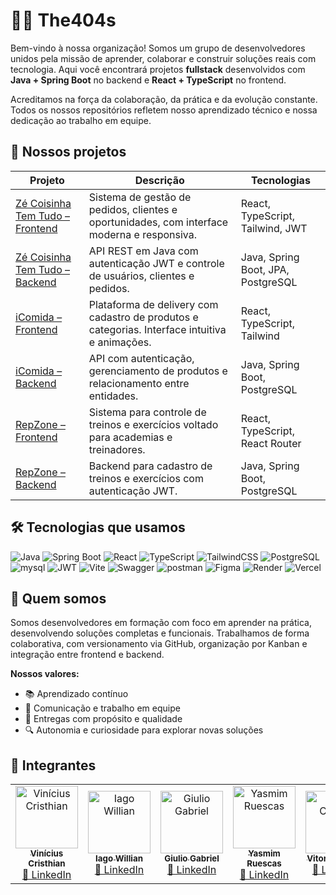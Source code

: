 # 👨‍💻 The404s

Bem-vindo à nossa organização! Somos um grupo de desenvolvedores unidos pela missão de aprender, colaborar e construir soluções reais com tecnologia. Aqui você encontrará projetos **fullstack** desenvolvidos com **Java + Spring Boot** no backend e **React + TypeScript** no frontend.

Acreditamos na força da colaboração, da prática e da evolução constante. Todos os nossos repositórios refletem nosso aprendizado técnico e nossa dedicação ao trabalho em equipe.

## 🚀 Nossos projetos

| Projeto | Descrição | Tecnologias |
|--------|-----------|-------------|
| [Zé Coisinha Tem Tudo – Frontend](https://github.com/grupo01-turma-java81/ZeCoisinhaTemTudo-frontend) | Sistema de gestão de pedidos, clientes e oportunidades, com interface moderna e responsiva. | React, TypeScript, Tailwind, JWT |
| [Zé Coisinha Tem Tudo – Backend](https://github.com/grupo01-turma-java81/ZeCoisinhaTemTudo) | API REST em Java com autenticação JWT e controle de usuários, clientes e pedidos. | Java, Spring Boot, JPA, PostgreSQL |
| [iComida – Frontend](https://github.com/grupo01-turma-java81/icomida-frontend) | Plataforma de delivery com cadastro de produtos e categorias. Interface intuitiva e animações. | React, TypeScript, Tailwind |
| [iComida – Backend](https://github.com/grupo01-turma-java81/icomida) | API com autenticação, gerenciamento de produtos e relacionamento entre entidades. | Java, Spring Boot, PostgreSQL |
| [RepZone – Frontend](https://github.com/grupo01-turma-java81/repzone) | Sistema para controle de treinos e exercícios voltado para academias e treinadores. | React, TypeScript, React Router |
| [RepZone – Backend](https://github.com/grupo01-turma-java81/repzone-backend) | Backend para cadastro de treinos e exercícios com autenticação JWT. | Java, Spring Boot, PostgreSQL |

## 🛠 Tecnologias que usamos

![Java](https://img.shields.io/badge/Java-%23ED8B00.svg??style=flat&logo=openjdk&logoColor=white)
![Spring Boot](https://img.shields.io/badge/SpringBoot-6DB33F?style=flat&logo=Spring&logoColor=white)
![React](https://img.shields.io/badge/-ReactJs-61DAFB?logo=react&logoColor=white&style=flat)
![TypeScript](https://shields.io/badge/TypeScript-3178C6?logo=TypeScript&logoColor=FFF&style=flat)
![TailwindCSS](https://img.shields.io/badge/TailwindCSS-38B2AC?style=flat&logo=Tailwind-CSS&logoColor=white)
![PostgreSQL](https://img.shields.io/badge/PostgreSQL-336791?style=flat&logo=PostgreSQL&logoColor=white)
![mysql](https://img.shields.io/badge/MySQL-4479A1?style=flat&logo=MySQL&logoColor=white)
![JWT](https://img.shields.io/badge/JWT-black?style=flat&logo=JSON%20web%20tokens)
![Vite](https://img.shields.io/badge/Vite-646CFF?style=flat&logo=vite&logoColor=white)
![Swagger](https://img.shields.io/badge/-Swagger-%23Clojure?style=flat&logo=swagger&logoColor=white)
![postman](https://img.shields.io/badge/Postman-FF6C37?style=flat&logo=Postman&logoColor=white)
![Figma](https://img.shields.io/badge/Figma-000000?style=flat&logo=figma&logoColor=white)
![Render](https://img.shields.io/badge/Render-4285F4?style=flat&logo=render&logoColor=white)
![Vercel](https://img.shields.io/badge/Vercel-000000?style=flat&logo=vercel&logoColor=white)

## 🤝 Quem somos

Somos desenvolvedores em formação com foco em aprender na prática, desenvolvendo soluções completas e funcionais. Trabalhamos de forma colaborativa, com versionamento via GitHub, organização por Kanban e integração entre frontend e backend.

**Nossos valores:**
- 📚 Aprendizado contínuo  
- 💬 Comunicação e trabalho em equipe  
- 🚀 Entregas com propósito e qualidade  
- 🔍 Autonomia e curiosidade para explorar novas soluções  

## 👥 Integrantes

<table> <tr> <td align="center"> <a href="https://github.com/ViniCristhian"> <img src="https://github.com/ViniCristhian.png" width="100px;" alt="Vinícius Cristhian"/> <br /> <sub><b>Vinícius Cristhian</b></sub> </a><br /> <a href="https://www.linkedin.com/in/vinicristhian/">🔗 LinkedIn</a> </td> <td align="center"> <a href="https://github.com/IagoWiliian"> <img src="https://github.com/IagoWiliian.png" width="100px;" alt="Iago Willian"/> <br /> <sub><b>Iago Willian</b></sub> </a><br /> <a href="https://www.linkedin.com/in/iago-willian-/">🔗 LinkedIn</a> </td> <td align="center"> <a href="https://github.com/GiulioArantes"> <img src="https://github.com/GiulioArantes.png" width="100px;" alt="Giulio Gabriel"/> <br /> <sub><b>Giulio Gabriel</b></sub> </a><br /> <a href="https://www.linkedin.com/in/giulio-arantes/">🔗 LinkedIn</a> </td> <td align="center"> <a href="https://github.com/Yasmimruescas"> <img src="https://github.com/Yasmimruescas.png" width="100px;" alt="Yasmim Ruescas"/> <br /> <sub><b>Yasmim Ruescas</b></sub> </a><br /> <a href="https://www.linkedin.com/in/yasmim-ruescas/">🔗 LinkedIn</a> </td> <td align="center"> <a href="https://github.com/Vitoriacmlly"> <img src="https://github.com/Vitoriacmlly.png" width="100px;" alt="Vitoria Camilly"/> <br /> <sub><b>Vitoria Camilly</b></sub> </a><br /> <a href="https://www.linkedin.com/in/vitoria-camilly/">🔗 LinkedIn</a> </td> <td align="center"> <a href="https://github.com/BrunoDaniel13"> <img src="https://github.com/BrunoDaniel13.png" width="100px;" alt="Bruno Daniel"/> <br /> <sub><b>Bruno Daniel</b></sub> </a><br /> <a href="https://www.linkedin.com/in/bruno-daniel-ferreira-leite/">🔗 LinkedIn</a> </td> </tr> </table>

